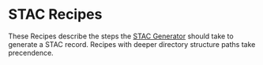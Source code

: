 # STAC Recipes

These Recipes describe the steps the [STAC Generator]() should take to generate a STAC record.
Recipes with deeper directory structure paths take precendence.

